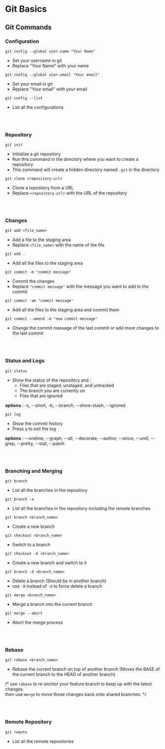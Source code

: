# Git Basics

## Git Commands

### Configuration
`git config --global user.name "Your Name"` <br>
* Set your username in git
* Replace "Your Name" with your name

`git config --global user.email "Your email"` <br>

* Set your email in git
* Replace "Your email" with your email

`git config --list` <br>
* List all the configurations

<br></br>
### Repository
`git init` <br>
* Initialize a git repository
* Run this command in the directory where you want to create a repository
* This command will create a hidden directory named `.git` in the directory

`git clone <repository-url>` <br>
* Clone a repository from a URL
* Replace `<repository-url>` with the URL of the repository

<br></br>
### Changes

`git add <file_name>` <br>
* Add a file to the staging area
* Replace `<file_name>` with the name of the file

`git add .` <br>
* Add all the files to the staging area

`git commit -m "commit message"` <br>
* Commit the changes
* Replace `"commit message"` with the message you want to add to the commit

`git commit -am "commit message"` <br>
* Add all the files to the staging area and commit them

`git commit --amend -m "new commit message"` <br>
* Change the commit message of the last commit or add more changes to the last commit

<br></br>
### Status and Logs
`git status` <br>
* Show the status of the repository and : 
  * Files that are staged, unstaged, and untracked
  * The branch you are currently on
  * Files that are ignored <br>

**options** : -s, --short, -b, --branch, --show-stash, --ignored

`git log` <br>
* Show the commit history
* Press `q` to exit the log

**options** : --oneline, --graph, --all, --decorate, --author, --since, --until, --grep, --pretty, --stat, --patch

<br></br>
### Branching and Merging
`git branch` <br>
* List all the branches in the repository

`git branch -a` <br>
* List all the branches in the repository including the remote branches

`git branch <branch_name>` <br>
* Create a new branch

`git checkout <branch_name>` <br>
* Switch to a branch

`git checkout -b <branch_name>` <br>
* Create a new branch and switch to it

`git branch -d <branch_name>` <br>
* Delete a branch (Should be in another branch)
* use `-D` instead of `-d` to force delete a branch

`git merge <branch_name>` <br>
* Merge a branch into the current branch

`git merge --abort` <br>
* Abort the merge process

<br></br>
### Rebase
`git rebase <branch_name>` <br>
* Rebase the current branch on top of another branch
  (Moves the BASE of the current branch to the HEAD of another branch)

/* use `rebase` to re-anchor your feature branch to keep up with the latest changes. <br>
then use `merge` to move those changes back onto shared branches. */


<br></br>
### Remote Repository
`git remote` <br>
* List all the remote repositories
